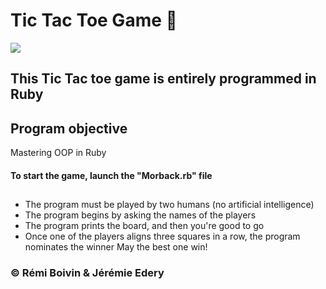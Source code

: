 # Tic Tac Toe Game  :small_red_triangle_down:
<img src="https://user-images.githubusercontent.com/40149119/42834154-90e47960-89f6-11e8-9847-1766079d52b8.jpg"></img></br>
## This Tic Tac toe game is entirely programmed in Ruby</br>
## Program objective
Mastering OOP in Ruby
#### To start the game, launch the "Morback.rb" file
##
   * The program must be played by two humans (no artificial intelligence)
   * The program begins by asking the names of the players
   * The program prints the board, and then you're good to go
   * Once one of the players aligns three squares in a row, the program nominates the winner 
May the best one win!
### :copyright: Rémi Boivin & Jérémie Edery
